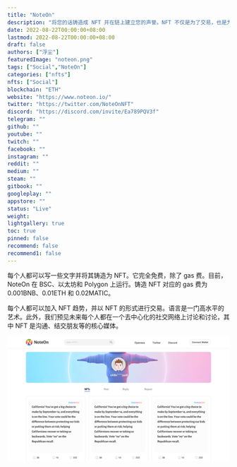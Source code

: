 ```yaml
---
title: "NoteOn"
description: "将您的话铸造成 NFT 并在链上建立您的声誉。NFT 不仅是为了交易，也是为了交流。"
date: 2022-08-22T00:00:00+08:00
lastmod: 2022-08-22T00:00:00+08:00
draft: false
authors: ["浮尘"]
featuredImage: "noteon.png"
tags: ["Social","NoteOn"]
categories: ["nfts"]
nfts: ["Social"]
blockchain: "ETH"
website: "https://www.noteon.io/"
twitter: "https://twitter.com/NoteOnNFT"
discord: "https://discord.com/invite/Ea789PQV3f"
telegram: ""
github: ""
youtube: ""
twitch: ""
facebook: ""
instagram: ""
reddit: ""
medium: ""
steam: ""
gitbook: ""
googleplay: ""
appstore: ""
status: "Live"
weight: 
lightgallery: true
toc: true
pinned: false
recommend: false
recommend1: false
---
```

每个人都可以写一些文字并将其铸造为 NFT。它完全免费，除了 gas 费。目前，NoteOn 在 BSC、以太坊和 Polygon 上运行。铸造 NFT 对应的 gas 费为 0.001BNB、0.01ETH 和 0.02MATIC。

每个人都可以加入 NFT 趋势，并以 NFT 的形式进行交易。语言是一门高水平的艺术。此外，我们预见未来每个人都在一个去中心化的社交网络上讨论和讨论，其中 NFT 是沟通、结交朋友等的核心媒体。

![1](FAaviHFVgAEEAbm.jpg)